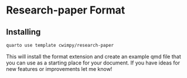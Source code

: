# Research-paper Format

## Installing

```bash
quarto use template cwimpy/research-paper
```

This will install the format extension and create an example qmd file
that you can use as a starting place for your document. If you have ideas for new features or improvements let me know!



